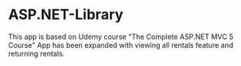# ASP.NET-Library

This app is based on Udemy course "The Complete ASP.NET MVC 5 Course"
App has been expanded with viewing all rentals feature and returning rentals.

